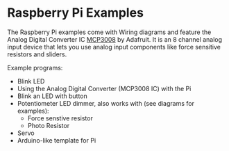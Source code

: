 # Raspberry Pi Examples

The Raspberry Pi examples come with Wiring diagrams and feature the Analog Digital Converter IC [MCP3008](https://cdn-shop.adafruit.com/datasheets/MCP3008.pdf) by Adafruit. It is an 8 channel analog input device that lets you use analog input components like force sensitive resistors and sliders.


Example programs:
* Blink LED
* Using the Analog Digital Converter (MCP3008 IC) with the Pi
* Blink an LED with button
* Potentiometer LED dimmer, also works with (see diagrams for examples):
  * Force senstive resistor
  * Photo Resistor
* Servo
* Arduino-like template for Pi


